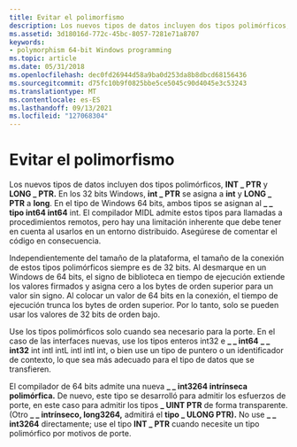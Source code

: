 ```yaml
---
title: Evitar el polimorfismo
description: Los nuevos tipos de datos incluyen dos tipos polimórficos, INT \_ PTR y LONG \_ PTR.
ms.assetid: 3d18016d-772c-45bc-8057-7281e71a8707
keywords:
- polymorphism 64-bit Windows programming
ms.topic: article
ms.date: 05/31/2018
ms.openlocfilehash: dec0fd26944d58a9ba0d253da8b8dbcd68156436
ms.sourcegitcommit: d75fc10b9f0825bbe5ce5045c90d4045e3c53243
ms.translationtype: MT
ms.contentlocale: es-ES
ms.lasthandoff: 09/13/2021
ms.locfileid: "127068304"
---
```

# <a name="avoiding-polymorphism"></a>Evitar el polimorfismo

Los nuevos tipos de datos incluyen dos tipos polimórficos, **INT \_ PTR** y **LONG \_ PTR.** En los 32 bits Windows, **int \_ PTR** se asigna a **int** y **LONG \_ PTR** a **long**. En el tipo de Windows 64 bits, ambos tipos se asignan al **\_ \_ tipo int64 int64** int. El compilador MIDL admite estos tipos para llamadas a procedimientos remotos, pero hay una limitación inherente que debe tener en cuenta al usarlos en un entorno distribuido. Asegúrese de comentar el código en consecuencia.

Independientemente del tamaño de la plataforma, el tamaño de la conexión de estos tipos polimórficos siempre es de 32 bits. Al desmarque en un Windows de 64 bits, el signo de biblioteca en tiempo de ejecución extiende los valores firmados y asigna cero a los bytes de orden superior para un valor sin signo. Al colocar un valor de 64 bits en la conexión, el tiempo de ejecución trunca los bytes de orden superior. Por lo tanto, solo se pueden usar los valores de 32 bits de orden bajo.

Use los tipos polimórficos solo cuando sea necesario para la porte. En el caso de las interfaces nuevas, use los tipos enteros int32 e **\_ \_ int64** **\_ \_ int32** int intl intL intl intl int, o bien use un tipo de puntero o un identificador de contexto, lo que sea más adecuado para el tipo de datos que se transfieren.

El compilador de 64 bits admite una nueva **\_ \_ int3264 intrínseca polimórfica.** De nuevo, este tipo se desarrolló para admitir los esfuerzos de porte, en este caso para admitir los tipos **\_ UINT PTR** de forma transparente. (Otro **\_ \_ intrínseco, long3264,** admitirá el **tipo \_ ULONG PTR).** No use **\_ \_ int3264** directamente; use el tipo **INT \_ PTR** cuando necesite un tipo polimórfico por motivos de porte.

 

 




